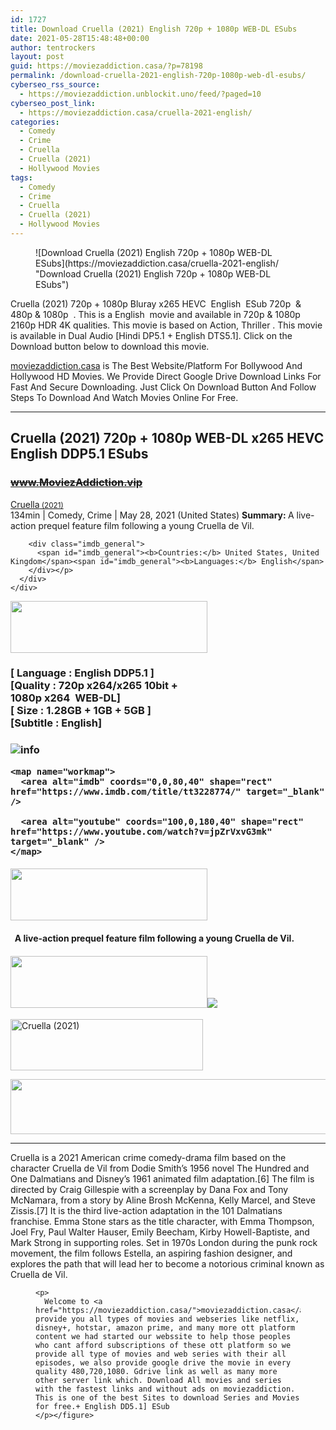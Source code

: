```yaml
---
id: 1727
title: Download Cruella (2021) English 720p + 1080p WEB-DL ESubs
date: 2021-05-28T15:48:48+00:00
author: tentrockers
layout: post
guid: https://moviezaddiction.casa/?p=78198
permalink: /download-cruella-2021-english-720p-1080p-web-dl-esubs/
cyberseo_rss_source:
  - https://moviezaddiction.unblockit.uno/feed/?paged=10
cyberseo_post_link:
  - https://moviezaddiction.casa/cruella-2021-english/
categories:
  - Comedy
  - Crime
  - Cruella
  - Cruella (2021)
  - Hollywood Movies
tags:
  - Comedy
  - Crime
  - Cruella
  - Cruella (2021)
  - Hollywood Movies
---
```

<figure class="entry-thumbnail">![Download Cruella (2021) English 720p + 1080p WEB-DL ESubs](https://moviezaddiction.casa/cruella-2021-english/ "Download Cruella (2021) English 720p + 1080p WEB-DL ESubs")  
</figure> 

<span>Cruella (2021) 720p + 1080p Bluray x265 HEVC&nbsp; English&nbsp; ESub 720p&nbsp; & 480p & 1080p&nbsp; . This is a English&nbsp; movie and available in 720p & 1080p 2160p HDR 4K qualities. This movie is based on Action, Thriller . This movie is available in Dual Audio [Hindi DP5.1 + English DTS5.1]. Click on the Download button below to download this movie.</span>

<div class="entry clearfix">
  <p>
    <a href="https://moviezaddiction.casa">moviezaddiction.casa</a> is The Best Website/Platform For Bollywood And Hollywood HD Movies. We Provide Direct Google Drive Download Links For Fast And Secure Downloading. Just Click On Download Button And Follow Steps To Download And Watch Movies Online For Free.
  </p>
  
  <hr />
</div>

## <span>Cruella (2021) 720p + 1080p WEB-DL x265 HEVC English DDP5.1 ESubs</span>

### <span>~~www.MoviezAddiction.vip~~ </p> 

<div class="imdb_container">
  <div>
    <div class="imdb_dark">
      <div class="imdb_right">
        <span id="movie_title"><a href="https://www.imdb.com/title/tt3228774" target="_blank" rel="noopener">Cruella<small> (2021)</small></a></span><br /> <span id="genres">134min | Comedy, Crime | May 28, 2021 (United States)</span> <span id="summary"><b>Summary: </b>A live-action prequel feature film following a young Cruella de Vil.</span></p> 
        
        <div class="imdb_general">
          <span id="imdb_general"><b>Countries:</b> United States, United Kingdom</span><span id="imdb_general"><b>Languages:</b> English</span>
        </div></p>
      </div>
    </div>
  </div>
</div>

<p>
  </span><img loading="lazy" class="aligncenter" src="https://moviezaddiction.casa/wp-content/uploads/2018/02/Media-Info.png?zoom=0.8099999785423279&resize=315%2C83&ssl=1" width="315" height="83" /></h3> 
  
  <h3 class="firstHeading">
    <span><span><strong>[ Language : English DDP5.1</strong>&nbsp;]</span><br /><span>[Quality : 720p x264/x265 10bit +<br />1080p x264&nbsp; WEB-DL]</span><br /><span>[ Size : 1.28GB + 1GB + 5GB ]</span><br /><span>[Subtitle : English]<br /></span></span>
  </h3>
  
  <h3 class="firstHeading">
    <img src="https://i.imgur.com/AusysgD.png" alt="info" usemap="#workmap" /> </p> 
    
    <map name="workmap">
      <area alt="imdb" coords="0,0,80,40" shape="rect" href="https://www.imdb.com/title/tt3228774/" target="_blank" />
      
      <area alt="youtube" coords="100,0,180,40" shape="rect" href="https://www.youtube.com/watch?v=jpZrVxvG3mk" target="_blank" />
    </map>
  </h3>
  
  <h4>
    <img loading="lazy" class="aligncenter" src="https://moviezaddiction.casa//wp-content/uploads/2018/02/Plot.jpeg?zoom=0.8099999785423279&resize=315%2C83&ssl=1" width="315" height="83" />
  </h4>
  
  <h4>
    <span>&nbsp; A live-action prequel feature film following a young Cruella de Vil.</span>
  </h4>
  
  <div class="wp-block-image">
    <h4 class="aligncenter">
      <img loading="lazy" class="aligncenter" src="https://moviezaddiction.casa/wp-content/uploads/2018/02/Screenshots-Button.png?zoom=0.8099999785423279&resize=315%2C83&ssl=1" width="315" height="83" /><img src="https://1.bp.blogspot.com/-NbKtQamp0m4/YLEPeCRZibI/AAAAAAAADiw/OB5DogE_9v0feoT42kWwOwzh7yXzk95uQCLcBGAsYHQ/s16000/Cruella%2B%25282021%2529%2B1080p%2BWEB-DL%2Bx264%2BEnglish%2BDDP5.1%2BESub%2B%255BWww.MoviezAddiction.casa%255D_s.jpg" />
    </h4>
  </div>
  
  <p>
    <img loading="lazy" class="aligncenter" src="https://moviezaddiction.casa//wp-content/uploads/2018/02/Download-Button-1.png?zoom=0.8099999785423279&resize=300%2C80&ssl=1" alt="Cruella (2021)" width="308" height="82" />
  </p>
  
  <p>
    <img loading="lazy" class="aligncenter" src="https://moviezaddiction.casa//wp-content/uploads/2017/11/cooltext264331638999588.gif" width="675" height="88" />
  </p>
  
  <hr />
  
  <p>
    Cruella is a 2021 American crime comedy-drama film based on the character Cruella de Vil from Dodie Smith’s 1956 novel The Hundred and One Dalmatians and Disney’s 1961 animated film adaptation.[6] The film is directed by Craig Gillespie with a screenplay by Dana Fox and Tony McNamara, from a story by Aline Brosh McKenna, Kelly Marcel, and Steve Zissis.[7] It is the third live-action adaptation in the 101 Dalmatians franchise. Emma Stone stars as the title character, with Emma Thompson, Joel Fry, Paul Walter Hauser, Emily Beecham, Kirby Howell-Baptiste, and Mark Strong in supporting roles. Set in 1970s London during the punk rock movement, the film follows Estella, an aspiring fashion designer, and explores the path that will lead her to become a notorious criminal known as Cruella de Vil.
  </p>
  
  <div class="wp-block-image">
    <figure class="aligncenter"> <figure class="aligncenter"></figure> 
    
    <p>
      Welcome to <a href="https://moviezaddiction.casa/">moviezaddiction.casa</a>&nbsp;we provide you all types of movies and webseries like netflix, disney+, hotstar, amazon prime, and many more ott platform content we had started our webssite to help those peoples who cant afford subscriptions of these ott platform so we provide all type of movies and web series with their all episodes, we also provide google drive the movie in every quality 480,720,1080. Gdrive link as well as many more other server link which. Download All movies and series with the fastest links and without ads on moviezaddiction. This is one of the best Sites to download Series and Movies for free.+ English DD5.1] ESub
    </p></figure>
  </div>